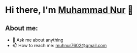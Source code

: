 # Hi there, I'm [Muhammad Nur](https://www.instagram.com/el.noor7/) 👋
## About me:
- 💬 Ask me about anything
- 📫 How to reach me: muhnur7602@gmail.com
